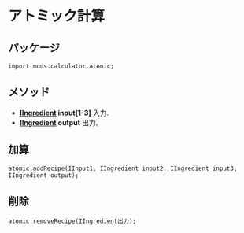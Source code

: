 # アトミック計算

## パッケージ
```zenscript
import mods.calculator.atomic;
```

## メソッド

- **[IIngredient](/Vanilla/Variable_Types/IIngredient/) input[1-3]** 入力.
- **[IIngredient](/Vanilla/Variable_Types/IIngredient/) output** 出力。

## 加算
```zenscript
atomic.addRecipe(IInput1, IIngredient input2, IIngredient input3, IIngredient output);
```

## 削除
```zenscript
atomic.removeRecipe(IIngredient出力);
```